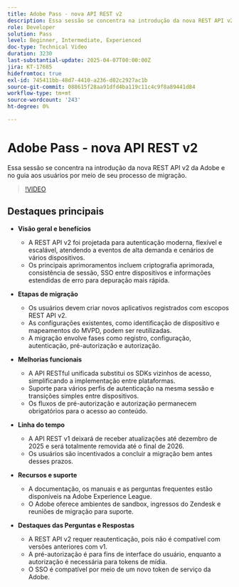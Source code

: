```yaml
---
title: Adobe Pass - nova API REST v2
description: Essa sessão se concentra na introdução da nova REST API v2 da Adobe e no guia aos usuários por meio de seu processo de migração.
role: Developer
solution: Pass
level: Beginner, Intermediate, Experienced
doc-type: Technical Video
duration: 3230
last-substantial-update: 2025-04-07T00:00:00Z
jira: KT-17685
hidefromtoc: true
exl-id: 745411bb-48d7-4410-a236-d02c2927ac1b
source-git-commit: 088615f28aa91dfd4ba119c11c4c9f8a89441d84
workflow-type: tm+mt
source-wordcount: '243'
ht-degree: 0%

---
```


# Adobe Pass - nova API REST v2

Essa sessão se concentra na introdução da nova REST API v2 da Adobe e no guia aos usuários por meio de seu processo de migração.

>[!VIDEO](https://video.tv.adobe.com/v/3457461/?learn=on&enablevpops)

## Destaques principais

* **Visão geral e benefícios**

   * A REST API v2 foi projetada para autenticação moderna, flexível e escalável, atendendo a eventos de alta demanda e cenários de vários dispositivos.
   * Os principais aprimoramentos incluem criptografia aprimorada, consistência de sessão, SSO entre dispositivos e informações estendidas de erro para depuração mais rápida.

* **Etapas de migração**

   * Os usuários devem criar novos aplicativos registrados com escopos REST API v2.
   * As configurações existentes, como identificação de dispositivo e mapeamentos do MVPD, podem ser reutilizadas.
   * A migração envolve fases como registro, configuração, autenticação, pré-autorização e autorização.

* **Melhorias funcionais**

   * A API RESTful unificada substitui os SDKs vizinhos de acesso, simplificando a implementação entre plataformas.
   * Suporte para vários perfis de autenticação na mesma sessão e transições simples entre dispositivos.
   * Os fluxos de pré-autorização e autorização permanecem obrigatórios para o acesso ao conteúdo.

* **Linha do tempo**

   * A API REST v1 deixará de receber atualizações até dezembro de 2025 e será totalmente removida até o final de 2026.
   * Os usuários são incentivados a concluir a migração bem antes desses prazos.

* **Recursos e suporte**

   * A documentação, os manuais e as perguntas frequentes estão disponíveis na Adobe Experience League.
   * O Adobe oferece ambientes de sandbox, ingressos do Zendesk e reuniões de migração para suporte.

* **Destaques das Perguntas e Respostas**

   * A REST API v2 requer reautenticação, pois não é compatível com versões anteriores com v1.
   * A pré-autorização é para fins de interface do usuário, enquanto a autorização é necessária para tokens de mídia.
   * O SSO é compatível por meio de um novo token de serviço da Adobe.
